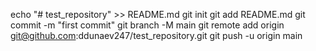 echo "# test_repository" >> README.md
git init 
git add README.md
git commit -m "first commit"
git branch -M main
git remote add origin git@github.com:ddunaev247/test_repository.git
git push -u origin main

